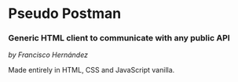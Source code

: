 # Pseudo Postman


### Generic HTML client to communicate with any public API


*by Francisco Hernández*


Made entirely in HTML, CSS and JavaScript vanilla.